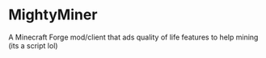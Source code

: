 # MightyMiner
A Minecraft Forge mod/client that ads quality of life features to help mining (its a script lol)
